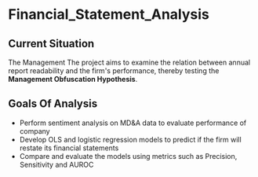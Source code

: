 # Financial_Statement_Analysis

## Current Situation

The Management 
The project aims to examine the relation between annual report readability and the firm's performance, thereby testing the **Management Obfuscation Hypothesis**. 


## Goals Of Analysis
- Perform sentiment analysis on MD&A data to evaluate performance of company  
- Develop OLS and logistic regression models to predict if the firm will restate its financial statements
- Compare and evaluate the models using metrics such as Precision, Sensitivity and AUROC

